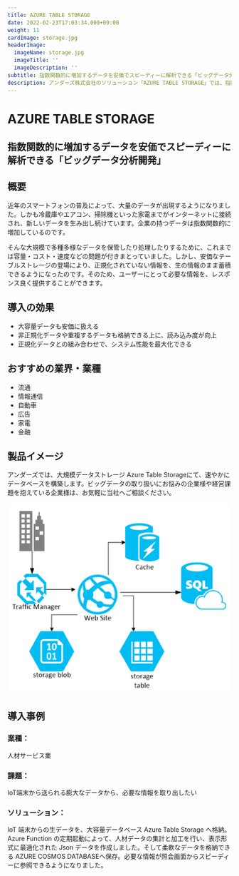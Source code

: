 ```yaml
---
title: AZURE TABLE STORAGE
date: 2022-02-23T17:03:34.000+09:00
weight: 11
cardImage: storage.jpg
headerImage:
  imageName: storage.jpg
  imageTitle: ''
  imageDescription: ''
subtitle: 指数関数的に増加するデータを安価でスピーディーに解析できる「ビッグデータ分析開発」
description: アンダーズ株式会社のソリューション「AZURE TABLE STORAGE」では、指数関数的に増加するデータを安価でスピーディーに解析できる「ビッグデータ分析開発」をご提供します。大規模データストレージ Azure Table Storageにて、速やかにデータベースを構築します。ビッグデータの取り扱いにお悩みの企業様は、お気軽に当社へご相談ください。
---
```

# AZURE TABLE STORAGE

## 指数関数的に増加するデータを安価でスピーディーに解析できる「ビッグデータ分析開発」



## 概要

近年のスマートフォンの普及によって、大量のデータが出現するようになりました。しかも冷蔵庫やエアコン、掃除機といった家電までがインターネットに接続され、新しいデータを生み出し続けています。企業の持つデータは指数関数的に増加しているのです。

そんな大規模で多種多様なデータを保管したり処理したりするために、これまでは容量・コスト・速度などの問題が付きまとっていました。しかし、安価なテーブルストレージの登場により、正規化されていない情報を、生の情報のまま蓄積できるようになったのです。そのため、ユーザーにとって必要な情報を、レスポンス良く提供することができます。



## 導入の効果

* 大容量データも安価に扱える
* 非正規化データや重複するデータも格納できる上に、読み込み度が向上
* 正規化データとの組み合わせで、システム性能を最大化できる



## おすすめの業界・業種

* 流通
* 情報通信
* 自動車
* 広告
* 家電
* 金融



## 製品イメージ

アンダーズでは、大規模データストレージ Azure Table Storageにて、速やかにデータベースを構築します。ビッグデータの取り扱いにお悩みの企業様や経営課題を抱えている企業様は、お気軽に当社へご相談ください。

![ Image is not Available !](table-storage.webp)



## 導入事例

### 業種：

人材サービス業

### 課題：

IoT端末から送られる膨大なデータから、必要な情報を取り出したい

### ソリューション：

IoT 端末からの生データを、大容量データベース Azure Table Storage へ格納。Azure Function の定期起動によって、人材データの集計と加工を行い、表示形式に最適化された Json データを作成しました。そして柔軟なデータを格納できる AZURE COSMOS DATABASEへ保存。必要な情報が照会画面からスピーディーに参照できるようになりました。